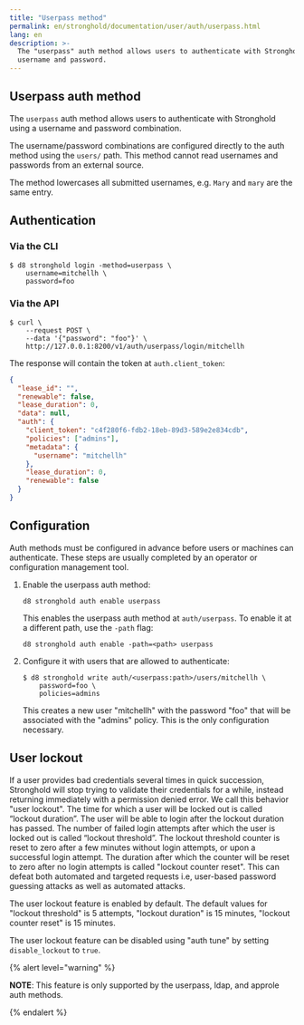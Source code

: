 ```yaml
---
title: "Userpass method"
permalink: en/stronghold/documentation/user/auth/userpass.html
lang: en
description: >-
  The "userpass" auth method allows users to authenticate with Stronghold using a
  username and password.
---
```


## Userpass auth method

The `userpass` auth method allows users to authenticate with Stronghold using
a username and password combination.

The username/password combinations are configured directly to the auth
method using the `users/` path. This method cannot read usernames and
passwords from an external source.

The method lowercases all submitted usernames, e.g. `Mary` and `mary` are the
same entry.

## Authentication

### Via the CLI

```shell-session
$ d8 stronghold login -method=userpass \
    username=mitchellh \
    password=foo
```

### Via the API

```shell-session
$ curl \
    --request POST \
    --data '{"password": "foo"}' \
    http://127.0.0.1:8200/v1/auth/userpass/login/mitchellh
```

The response will contain the token at `auth.client_token`:

```json
{
  "lease_id": "",
  "renewable": false,
  "lease_duration": 0,
  "data": null,
  "auth": {
    "client_token": "c4f280f6-fdb2-18eb-89d3-589e2e834cdb",
    "policies": ["admins"],
    "metadata": {
      "username": "mitchellh"
    },
    "lease_duration": 0,
    "renewable": false
  }
}
```

## Configuration

Auth methods must be configured in advance before users or machines can
authenticate. These steps are usually completed by an operator or configuration
management tool.

1. Enable the userpass auth method:

   ```shell-session
   d8 stronghold auth enable userpass
   ```

   This enables the userpass auth method at `auth/userpass`. To enable it at a different path, use the `-path` flag:

   ```shell-session
   d8 stronghold auth enable -path=<path> userpass
   ```

1. Configure it with users that are allowed to authenticate:

   ```shell-session
   $ d8 stronghold write auth/<userpass:path>/users/mitchellh \
       password=foo \
       policies=admins
   ```

   This creates a new user "mitchellh" with the password "foo" that will be
   associated with the "admins" policy. This is the only configuration
   necessary.

## User lockout

If a user provides bad credentials several times in quick succession,
Stronghold will stop trying to validate their credentials for a while, instead returning immediately
with a permission denied error. We call this behavior "user lockout". The time for which
a user will be locked out is called “lockout duration”. The user will be able to login after the lockout
duration has passed. The number of failed login attempts after which the user is locked out is called
“lockout threshold”. The lockout threshold counter is reset to zero after a few minutes without login attempts,
or upon a successful login attempt. The duration after which the counter will be reset to zero
after no login attempts is called "lockout counter reset". This can defeat both automated and targeted requests
i.e, user-based password guessing attacks as well as automated attacks.

The user lockout feature is enabled by default. The default values for "lockout threshold" is 5 attempts,
"lockout duration" is 15 minutes, "lockout counter reset" is 15 minutes.

The user lockout feature can be disabled using "auth tune" by setting `disable_lockout` to `true`.

{% alert level="warning" %}

**NOTE**: This feature is only supported by the userpass, ldap, and approle auth methods.

{% endalert %}
